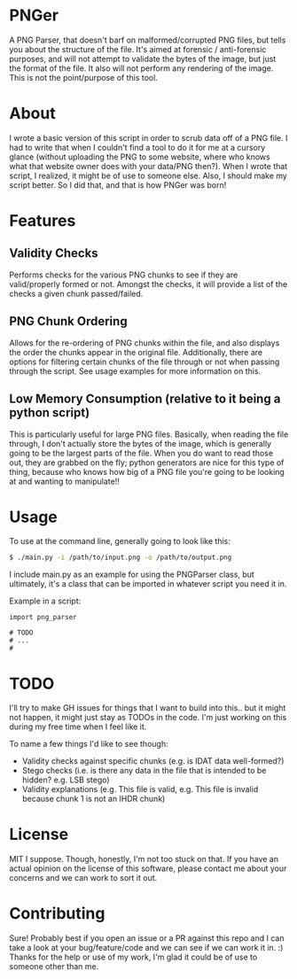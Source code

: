 # PNGer
A PNG Parser, that doesn't barf on malformed/corrupted PNG files, but tells you about the structure of the file. It's aimed at forensic / anti-forensic purposes, and will not attempt to validate the bytes of the image, but just the format of the file. It also will not perform any rendering of the image. This is not the point/purpose of this tool.

# About
I wrote a basic version of this script in order to scrub data off of a PNG file. I had to write that when I couldn't find a tool to do it for me at a cursory glance (without uploading the PNG to some website, where who knows what that website owner does with your data/PNG then?). When I wrote that script, I realized, it might be of use to someone else. Also, I should make my script better. So I did that, and that is how PNGer was born!

# Features
## Validity Checks
Performs checks for the various PNG chunks to see if they are valid/properly formed or not. Amongst the checks, it will provide a list of the checks a given chunk passed/failed.

## PNG Chunk Ordering
Allows for the re-ordering of PNG chunks within the file, and also displays the order the chunks appear in the original file. Additionally, there are options for filtering certain chunks of the file through or not when passing through the script. See usage examples for more information on this.

## Low Memory Consumption (relative to it being a python script)
This is particularly useful for large PNG files. Basically, when reading the file through, I don't actually store the bytes of the image, which is generally going to be the largest parts of the file. When you do want to read those out, they are grabbed on the fly; python generators are nice for this type of thing, because who knows how big of a PNG file you're going to be looking at and wanting to manipulate!!

# Usage
To use at the command line, generally going to look like this:
```bash
$ ./main.py -i /path/to/input.png -o /path/to/output.png
```
I include main.py as an example for using the PNGParser class, but ultimately, it's a class that can be imported in whatever script you need it in.

Example in a script:
```python3
import png_parser

# TODO
# ...
# 
```

# TODO
I'll try to make GH issues for things that I want to build into this.. but it might not happen, it might just stay as TODOs in the code. I'm just working on this during my free time when I feel like it.

To name a few things I'd like to see though:
* Validity checks against specific chunks (e.g. is IDAT data well-formed?)
* Stego checks (i.e. is there any data in the file that is intended to be hidden? e.g. LSB stego)
* Validity explanations (e.g. This file is valid, e.g. This file is invalid because chunk 1 is not an IHDR chunk)

# License
MIT I suppose. Though, honestly, I'm not too stuck on that. If you have an actual opinion on the license of this software, please contact me about your concerns and we can work to sort it out.

# Contributing
Sure! Probably best if you open an issue or a PR against this repo and I can take a look at your bug/feature/code and we can see if we can work it in. :) Thanks for the help or use of my work, I'm glad it could be of use to someone other than me.
